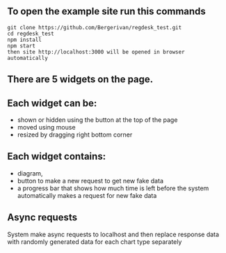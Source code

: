 ## To open the example site run this commands
```
git clone https://github.com/Bergerivan/regdesk_test.git
cd regdesk_test
npm install
npm start
then site http://localhost:3000 will be opened in browser automatically
```

## There are 5 widgets on the page.

## Each widget can be:
- shown or hidden using the button at the top of the page
- moved using mouse
- resized by dragging right bottom corner

## Each widget contains:
- diagram,
- button to make a new request to get new fake data
- a progress bar that shows how much time is left before the system automatically makes a request for new fake data

## Async requests
System make async requests to localhost and then replace response data with randomly generated data for each chart type separately
